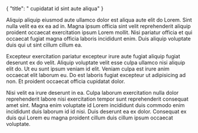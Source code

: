 {
  "title": " cupidatat id sint aute aliqua"
}

Aliquip aliquip eiusmod aute ullamco dolor est aliqua aute elit do Lorem. Sint nulla velit ea ex ea ad in. Magna ipsum officia sint velit reprehenderit aliquip proident occaecat exercitation ipsum Lorem mollit. Nisi pariatur officia et qui occaecat fugiat magna officia laboris incididunt enim. Duis aliquip voluptate duis qui ut sint cillum cillum ea.

Excepteur exercitation pariatur excepteur irure aute fugiat aliquip fugiat deserunt ex do velit. Aliquip voluptate velit esse culpa ullamco nisi aliquip elit do. Ut eu sunt ipsum veniam id elit. Veniam culpa est irure anim occaecat elit laborum eu. Do est laboris fugiat excepteur ut adipisicing ad non. Et proident occaecat officia cupidatat dolor.

Nisi velit ea irure deserunt in ea. Culpa laborum exercitation nulla dolor reprehenderit labore nisi exercitation tempor sunt reprehenderit consequat amet sint. Magna enim voluptate id Lorem incididunt duis commodo enim incididunt duis laborum id id nisi. Duis deserunt ea ex dolor. Consequat ex duis qui Lorem eu magna proident cillum duis cillum ipsum occaecat voluptate.